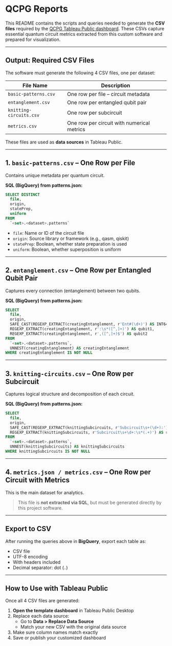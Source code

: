 # QCPG Reports

This README contains the scripts and queries needed to generate the **CSV files** required by the [QCPG Tableau Public dashboard](https://public.tableau.com/app/profile/carlos.guti.rrez.palmeiro/viz/DashboardQCPG/Resumen). These CSVs capture essential quantum circuit metrics extracted from this custom software and prepared for visualization.

---

## Output: Required CSV Files

The software must generate the following 4 CSV files, one per dataset:

| File Name              | Description                                |
|------------------------|--------------------------------------------|
| `basic-patterns.csv`   | One row per file – circuit metadata        |
| `entanglement.csv`     | One row per entangled qubit pair           |
| `knitting-circuits.csv`| One row per subcircuit                     |
| `metrics.csv`          | One row per circuit with numerical metrics |

These files are used as **data sources** in Tableau Public.

---

## 1. `basic-patterns.csv` – One Row per File

Contains unique metadata per quantum circuit.

**SQL (BigQuery) from patterns.json:**
```sql
SELECT DISTINCT
  file,
  origin,
  statePrep,
  uniform
FROM
  `<set>.<dataset>.patterns`
```

- `file`: Name or ID of the circuit file  
- `origin`: Source library or framework (e.g., qasm, qiskit)  
- `statePrep`: Boolean, whether state preparation is used  
- `uniform`: Boolean, whether superposition is uniform  

---

## 2. `entanglement.csv` – One Row per Entangled Qubit Pair

Captures every connection (entanglement) between two qubits.

**SQL (BigQuery) from patterns.json:**
```sql
SELECT
  file,
  origin,
  SAFE_CAST(REGEXP_EXTRACT(creatingEntanglement, r'Ent#(\d+)') AS INT64) AS num_entanglement,
  REGEXP_EXTRACT(creatingEntanglement, r':\s*([^,]+)') AS qubit1,
  REGEXP_EXTRACT(creatingEntanglement, r',([^,]+)$') AS qubit2
FROM
  `<set>.<dataset>.patterns`,
  UNNEST(creatingEntanglement) AS creatingEntanglement
WHERE creatingEntanglement IS NOT NULL
```

---

## 3. `knitting-circuits.csv` – One Row per Subcircuit

Captures logical structure and decomposition of each circuit.

**SQL (BigQuery) from patterns.json:**
```sql
SELECT
  file,
  origin,
  SAFE_CAST(REGEXP_EXTRACT(knittingSubcircuits, r'Subcircuit\s+(\d+):') AS INT64) AS num_subcircuit,
  REGEXP_EXTRACT(knittingSubcircuits, r'Subcircuit\s+\d+:\s*(.+)') AS subcircuit
FROM
  `<set>.<dataset>.patterns`,
  UNNEST(knittingSubcircuits) AS knittingSubcircuits
WHERE knittingSubcircuits IS NOT NULL
```

---

## 4. `metrics.json / metrics.csv` – One Row per Circuit with Metrics

This is the main dataset for analytics.

> This file is **not extracted via SQL**, but must be generated directly by this project software.

---

## Export to CSV

After running the queries above in **BigQuery**, export each table as:

- CSV file  
- UTF-8 encoding  
- With headers included  
- Decimal separator: dot (`.`)

---

## How to Use with Tableau Public

Once all 4 CSV files are generated:

1. **Open the template dashboard** in Tableau Public Desktop
2. Replace each data source:
   - Go to **Data > Replace Data Source**
   - Match your new CSV with the original data source
3. Make sure column names match exactly  
4. Save or publish your customized dashboard

